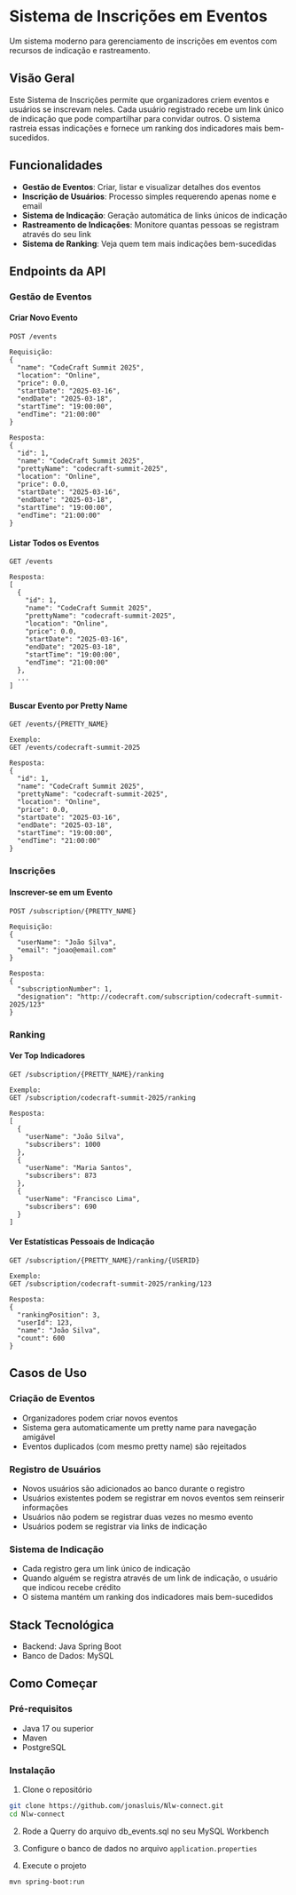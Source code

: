 # Sistema de Inscrições em Eventos

Um sistema moderno para gerenciamento de inscrições em eventos com recursos de indicação e rastreamento.

## Visão Geral

Este Sistema de Inscrições permite que organizadores criem eventos e usuários se inscrevam neles. Cada usuário registrado recebe um link único de indicação que pode compartilhar para convidar outros. O sistema rastreia essas indicações e fornece um ranking dos indicadores mais bem-sucedidos.

## Funcionalidades

- **Gestão de Eventos**: Criar, listar e visualizar detalhes dos eventos
- **Inscrição de Usuários**: Processo simples requerendo apenas nome e email
- **Sistema de Indicação**: Geração automática de links únicos de indicação
- **Rastreamento de Indicações**: Monitore quantas pessoas se registram através do seu link
- **Sistema de Ranking**: Veja quem tem mais indicações bem-sucedidas

## Endpoints da API

### Gestão de Eventos

#### Criar Novo Evento
```
POST /events

Requisição:
{
  "name": "CodeCraft Summit 2025",
  "location": "Online",
  "price": 0.0,
  "startDate": "2025-03-16",
  "endDate": "2025-03-18",
  "startTime": "19:00:00",
  "endTime": "21:00:00"
}

Resposta:
{
  "id": 1,
  "name": "CodeCraft Summit 2025",
  "prettyName": "codecraft-summit-2025",
  "location": "Online",
  "price": 0.0,
  "startDate": "2025-03-16",
  "endDate": "2025-03-18",
  "startTime": "19:00:00",
  "endTime": "21:00:00"
}
```

#### Listar Todos os Eventos
```
GET /events

Resposta:
[
  {
    "id": 1,
    "name": "CodeCraft Summit 2025",
    "prettyName": "codecraft-summit-2025",
    "location": "Online",
    "price": 0.0,
    "startDate": "2025-03-16",
    "endDate": "2025-03-18",
    "startTime": "19:00:00",
    "endTime": "21:00:00"
  },
  ...
]
```

#### Buscar Evento por Pretty Name
```
GET /events/{PRETTY_NAME}

Exemplo:
GET /events/codecraft-summit-2025

Resposta:
{
  "id": 1,
  "name": "CodeCraft Summit 2025",
  "prettyName": "codecraft-summit-2025",
  "location": "Online",
  "price": 0.0,
  "startDate": "2025-03-16",
  "endDate": "2025-03-18",
  "startTime": "19:00:00",
  "endTime": "21:00:00"
}
```

### Inscrições

#### Inscrever-se em um Evento
```
POST /subscription/{PRETTY_NAME}

Requisição:
{
  "userName": "João Silva",
  "email": "joao@email.com"
}

Resposta:
{
  "subscriptionNumber": 1,
  "designation": "http://codecraft.com/subscription/codecraft-summit-2025/123"
}
```

### Ranking

#### Ver Top Indicadores
```
GET /subscription/{PRETTY_NAME}/ranking

Exemplo:
GET /subscription/codecraft-summit-2025/ranking

Resposta:
[
  {
    "userName": "João Silva",
    "subscribers": 1000
  },
  {
    "userName": "Maria Santos",
    "subscribers": 873
  },
  {
    "userName": "Francisco Lima",
    "subscribers": 690
  }
]
```

#### Ver Estatísticas Pessoais de Indicação
```
GET /subscription/{PRETTY_NAME}/ranking/{USERID}

Exemplo:
GET /subscription/codecraft-summit-2025/ranking/123

Resposta:
{
  "rankingPosition": 3,
  "userId": 123,
  "name": "João Silva",
  "count": 600
}
```

## Casos de Uso

### Criação de Eventos
- Organizadores podem criar novos eventos
- Sistema gera automaticamente um pretty name para navegação amigável
- Eventos duplicados (com mesmo pretty name) são rejeitados

### Registro de Usuários
- Novos usuários são adicionados ao banco durante o registro
- Usuários existentes podem se registrar em novos eventos sem reinserir informações
- Usuários não podem se registrar duas vezes no mesmo evento
- Usuários podem se registrar via links de indicação

### Sistema de Indicação
- Cada registro gera um link único de indicação
- Quando alguém se registra através de um link de indicação, o usuário que indicou recebe crédito
- O sistema mantém um ranking dos indicadores mais bem-sucedidos

## Stack Tecnológica

- Backend: Java Spring Boot
- Banco de Dados: MySQL

## Como Começar

### Pré-requisitos
- Java 17 ou superior
- Maven
- PostgreSQL

### Instalação

1. Clone o repositório
```bash
git clone https://github.com/jonasluis/Nlw-connect.git
cd Nlw-connect
```
2. Rode a Querry do arquivo db_events.sql no seu MySQL Workbench

2. Configure o banco de dados no arquivo `application.properties`

3. Execute o projeto
```bash
mvn spring-boot:run
```
